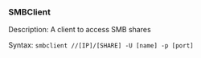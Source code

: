 ### SMBClient

Description: A client to access SMB shares

Syntax: `smbclient //[IP]/[SHARE] -U [name] -p [port]`